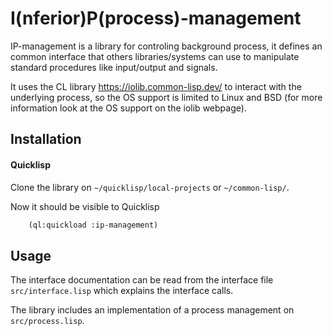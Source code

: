 # I(nferior)P(process)-management

IP-management is a library for controling background process, it defines an common interface that others libraries/systems can use
to manipulate standard procedures like input/output and signals.

It uses the CL library https://iolib.common-lisp.dev/ to interact with the underlying process, so the OS support is limited to Linux and BSD
(for more information look at the OS support  on the iolib webpage).


## Installation

#### Quicklisp
Clone the library on `~/quicklisp/local-projects` or `~/common-lisp/`.

Now it should be visible to Quicklisp

```lisp
    (ql:quickload :ip-management)
```


## Usage
The interface documentation can be read from the interface file `src/interface.lisp` which explains
the interface calls.

The library includes an implementation of a process management on `src/process.lisp`.
